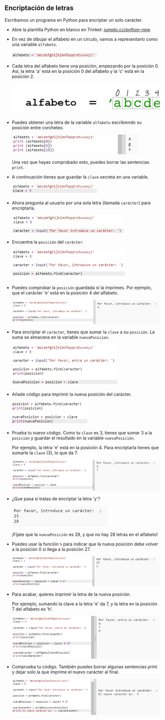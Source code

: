 ## Encriptación de letras

Escribamos un programa en Python para encriptar un solo carácter.

+ Abre la plantilla Python en blanco en Trinket: <a href="http://jumpto.cc/python-new" target="_blank">jumpto.cc/python-new</a>.

+ En vez de dibujar el alfabeto en un círculo, vamos a representarlo como una variable `alfabeto`.
    
    ![captura de pantalla](images/messages-alphabet.png)

+ Cada letra del alfabeto tiene una posición, empezando por la posición 0. Así, la letra 'a' está en la posición 0 del alfabeto y la 'c' está en la posición 2.
    
    ![captura de pantalla](images/messages-array.png)

+ Puedes obtener una letra de la variable `alfabeto` escribiendo su posición entre corchetes.
    
    ![captura de pantalla](images/messages-alphabet-array.png)
    
    Una vez que hayas comprobado esto, puedes borrar las sentencias `print`.

+ A continuación tienes que guardar la `clave` secreta en una variable.
    
    ![captura de pantalla](images/messages-key.png)

+ Ahora pregunta al usuario por una sola letra (llamada `carácter`) para encriptarla.
    
    ![captura de pantalla](images/messages-character.png)

+ Encuentra la `posición` del `carácter`.
    
    ![captura de pantalla](images/messages-position.png)

+ Puedes comprobar la `posición` guardada si la imprimes. Por ejemplo, que el carácter 'e' está en la posición 4 del alfabeto.
    
    ![captura de pantalla](images/messages-position-test.png)

+ Para encriptar el `carácter`, tienes que sumar la `clave` a su `posición`. La suma se almacena en la variable `nuevaPosicion`.
    
    ![captura de pantalla](images/messages-newposition.png)

+ Añade código para imprimir la nueva posición del carácter.
    
    ![captura de pantalla](images/messages-newposition-print.png)

+ Prueba tu nuevo código. Como tu `clave` es 3, tienes que sumar 3 a la `posición` y guardar el resultado en la variable `nuevaPosición`.
    
    Por ejemplo, la letra 'e' está en la posición 4. Para encriptarla tienes que sumarle la `clave` (3), lo que da 7.
    
    ![captura de pantalla](images/messages-newposition-test.png)

+ ¿Que pasa si tratas de encriptar la letra 'y'?
    
    ![captura de pantalla](images/messages-modulus-bug.png)
    
    ¡Fíjate que la `nuevaPosición` es 28, y que no hay 28 letras en el alfabeto!

+ Puedes usar la función `%` para indicar que la nueva posición debe volver a la posición 0 si llega a la posición 27.
    
    ![captura de pantalla](images/messages-modulus.png)

+ Para acabar, quieres imprimir la letra de la nueva posición.
    
    Por ejemplo, sumando la clave a la letra 'e' da 7, y la letra en la posición 7 del alfabeto es 'h'.
    
    ![captura de pantalla](images/messages-newcharacter.png)

+ Comprueba tu código. También puedes borrar algunas sentencias print y dejar solo la que imprime el nuevo carácter al final.
    
    ![captura de pantalla](images/messages-enc-test.png)